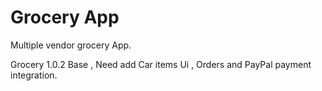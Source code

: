 # Grocery App 
Multiple vendor grocery App.

Grocery 1.0.2 Base , Need add Car items Ui , Orders and PayPal payment integration. 

